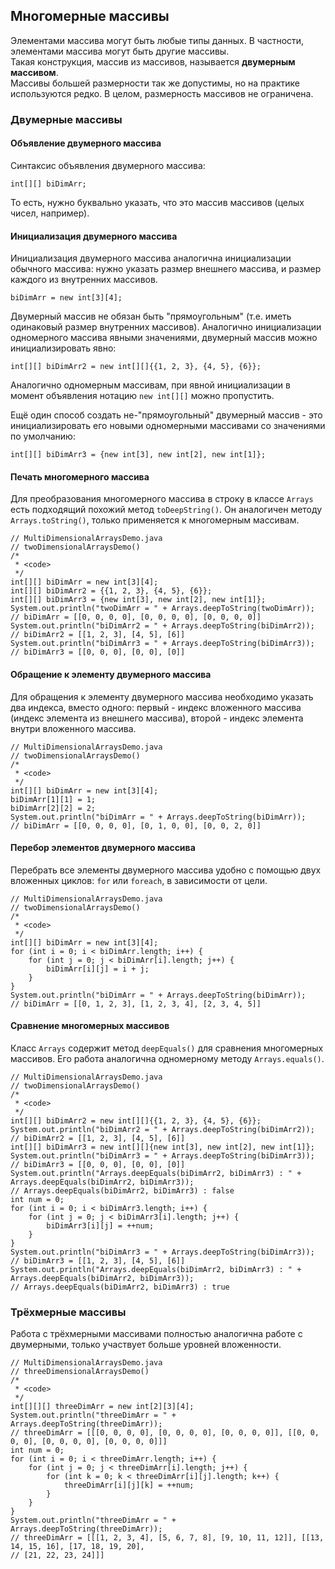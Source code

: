## Многомерные массивы

Элементами массива могут быть любые типы данных. В частности, элементами массива могут быть другие массивы.  
Такая конструкция, массив из массивов, называется **двумерным массивом**.  
Массивы большей размерности так же допустимы, но на практике используются редко. В целом, размерность массивов не 
ограничена.

### Двумерные массивы

#### Объявление двумерного массива 

Синтаксис объявления двумерного массива:

    int[][] biDimArr;

То есть, нужно буквально указать, что это массив массивов (целых чисел, например).

#### Инициализация двумерного массива 

Инициализация двумерного массива аналогична инициализации обычного массива: нужно указать размер внешнего массива, и 
размер каждого из внутренних массивов.

    biDimArr = new int[3][4];
    
Двумерный массив не обязан быть "прямоугольным" (т.е. иметь одинаковый размер внутренних массивов). Аналогично 
инициализации одномерного массива явными значениями, двумерный массив можно инициализировать явно:

    int[][] biDimArr2 = new int[][]{{1, 2, 3}, {4, 5}, {6}};

Аналогично одномерным массивам, при явной инициализации в момент объявления нотацию `new int[][]` можно пропустить.

Ещё один способ создать не-"прямоугольный" двумерный массив - это инициализировать его новыми одномерными массивами со 
значениями по умолчанию:

    int[][] biDimArr3 = {new int[3], new int[2], new int[1]};

#### Печать многомерного массива

Для преобразования многомерного массива в строку в классе `Arrays` есть подходящий похожий метод `toDeepString()`. Он 
аналогичен методу `Arrays.toString()`, только применяется к многомерным массивам.

    // MultiDimensionalArraysDemo.java
    // twoDimensionalArraysDemo()
    /*
     * <code> 
     */
    int[][] biDimArr = new int[3][4];
    int[][] biDimArr2 = {{1, 2, 3}, {4, 5}, {6}};
    int[][] biDimArr3 = {new int[3], new int[2], new int[1]};
    System.out.println("twoDimArr = " + Arrays.deepToString(twoDimArr)); 
    // biDimArr = [[0, 0, 0, 0], [0, 0, 0, 0], [0, 0, 0, 0]]
    System.out.println("biDimArr2 = " + Arrays.deepToString(biDimArr2));
    // biDimArr2 = [[1, 2, 3], [4, 5], [6]]
    System.out.println("biDimArr3 = " + Arrays.deepToString(biDimArr3));
    // biDimArr3 = [[0, 0, 0], [0, 0], [0]]

#### Обращение к элементу двумерного массива

Для обращения к элементу двумерного массива необходимо указать два индекса, вместо одного: первый - индекс вложенного 
массива (индекс элемента из внешнего массива), второй - индекс элемента внутри вложенного массива.

    // MultiDimensionalArraysDemo.java
    // twoDimensionalArraysDemo()
    /*
     * <code> 
     */
    int[][] biDimArr = new int[3][4];
    biDimArr[1][1] = 1;
    biDimArr[2][2] = 2;
    System.out.println("biDimArr = " + Arrays.deepToString(biDimArr));
    // biDimArr = [[0, 0, 0, 0], [0, 1, 0, 0], [0, 0, 2, 0]]
    
#### Перебор элементов двумерного массива

Перебрать все элементы двумерного массива удобно с помощью двух вложенных циклов: `for` или `foreach`, в зависимости от 
цели.

    // MultiDimensionalArraysDemo.java
    // twoDimensionalArraysDemo()
    /*
     * <code> 
     */
    int[][] biDimArr = new int[3][4];
    for (int i = 0; i < biDimArr.length; i++) {
        for (int j = 0; j < biDimArr[i].length; j++) {
            biDimArr[i][j] = i + j;
        }
    }
    System.out.println("biDimArr = " + Arrays.deepToString(biDimArr));
    // biDimArr = [[0, 1, 2, 3], [1, 2, 3, 4], [2, 3, 4, 5]]

#### Сравнение многомерных массивов

Класс `Arrays` содержит метод `deepEquals()` для сравнения многомерных массивов. Его работа аналогична одномерному 
методу `Arrays.equals()`.

    // MultiDimensionalArraysDemo.java
    // twoDimensionalArraysDemo()
    /*
     * <code> 
     */
    int[][] biDimArr2 = new int[][]{{1, 2, 3}, {4, 5}, {6}};
    System.out.println("biDimArr2 = " + Arrays.deepToString(biDimArr2)); // biDimArr2 = [[1, 2, 3], [4, 5], [6]]
    int[][] biDimArr3 = new int[][]{new int[3], new int[2], new int[1]};
    System.out.println("biDimArr3 = " + Arrays.deepToString(biDimArr3)); // biDimArr3 = [[0, 0, 0], [0, 0], [0]]
    System.out.println("Arrays.deepEquals(biDimArr2, biDimArr3) : " + Arrays.deepEquals(biDimArr2, biDimArr3));
    // Arrays.deepEquals(biDimArr2, biDimArr3) : false
    int num = 0;
    for (int i = 0; i < biDimArr3.length; i++) {
        for (int j = 0; j < biDimArr3[i].length; j++) {
            biDimArr3[i][j] = ++num;
        }
    }
    System.out.println("biDimArr3 = " + Arrays.deepToString(biDimArr3)); // biDimArr3 = [[1, 2, 3], [4, 5], [6]]
    System.out.println("Arrays.deepEquals(biDimArr2, biDimArr3) : " + Arrays.deepEquals(biDimArr2, biDimArr3));
    // Arrays.deepEquals(biDimArr2, biDimArr3) : true

### Трёхмерные массивы

Работа с трёхмерными массивами полностью аналогична работе с двумерными, только участвует больше уровней вложенности.

    // MultiDimensionalArraysDemo.java
    // threeDimensionalArraysDemo()
    /*
     * <code> 
     */
    int[][][] threeDimArr = new int[2][3][4];
    System.out.println("threeDimArr = " + Arrays.deepToString(threeDimArr));
    // threeDimArr = [[[0, 0, 0, 0], [0, 0, 0, 0], [0, 0, 0, 0]], [[0, 0, 0, 0], [0, 0, 0, 0], [0, 0, 0, 0]]]
    int num = 0;
    for (int i = 0; i < threeDimArr.length; i++) {
        for (int j = 0; j < threeDimArr[i].length; j++) {
            for (int k = 0; k < threeDimArr[i][j].length; k++) {
                threeDimArr[i][j][k] = ++num;
            }
        }
    }
    System.out.println("threeDimArr = " + Arrays.deepToString(threeDimArr));
    // threeDimArr = [[[1, 2, 3, 4], [5, 6, 7, 8], [9, 10, 11, 12]], [[13, 14, 15, 16], [17, 18, 19, 20], 
    // [21, 22, 23, 24]]]
